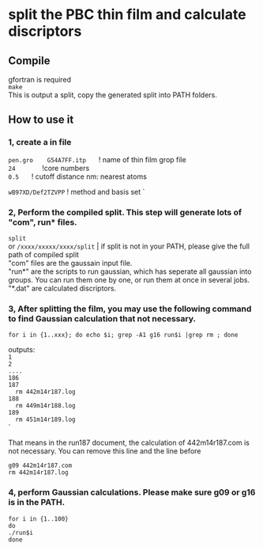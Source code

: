 # split the PBC thin film and calculate discriptors
## Compile 
gfortran is required \
`make` \
This is output a split, copy the generated split into PATH folders. 


## How to use it
### 1, create a  in file
`
  pen.gro    G54A7FF.itp    `  ! name of thin film grop file\
  `24       ` !core numbers\
 ` 0.5    ` ! cutoff distance nm: nearest atoms\
 ` `\
 ` wB97XD/Def2TZVPP `                ! method and basis set
`


### 2, Perform the compiled split. This step will generate lots of "com", run* files.
`split`   
or
`/xxxx/xxxxx/xxxx/split` | if split is not in your PATH, please give the full path of compiled split  
"com" files are the gaussain input file.\
"run*" are the scripts to run gaussian, which has seperate all gaussian into groups. You can run them one by one, or run them at once in several jobs. \
"*.dat" are calculated discriptors.

### 3, After splitting the film, you may use  the following command to find Gaussian calculation that not necessary. 
`for i in {1..xxx}; do echo $i; grep -A1 g16 run$i |grep rm ; done`

outputs:\
`1`  
`2`  
`....`  
`186`  
`187`  
`  rm 442m14r187.log`  
`188`  
`  rm 449m14r188.log`  
`189`  
`  rm 451m14r189.log`    
`

That means in the run187 document, the calculation of 442m14r187.com is not necessary. You can remove this line and the line before

`g09 442m14r187.com`  
`rm 442m14r187.log`  
 
 ### 4, perform Gaussian calculations. Please make sure g09 or g16 is in the PATH.
 `for i in {1..100}`  
 `do`  
 `./run$i`  
 `done`  
